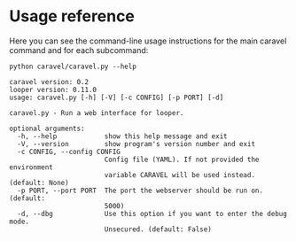# Usage reference


Here you can see the command-line usage instructions for the main caravel command and for each subcommand:


`python caravel/caravel.py --help`
```
caravel version: 0.2
looper version: 0.11.0
usage: caravel.py [-h] [-V] [-c CONFIG] [-p PORT] [-d]

caravel.py - Run a web interface for looper.

optional arguments:
  -h, --help            show this help message and exit
  -V, --version         show program's version number and exit
  -c CONFIG, --config CONFIG
                        Config file (YAML). If not provided the environment
                        variable CARAVEL will be used instead. (default: None)
  -p PORT, --port PORT  The port the webserver should be run on. (default:
                        5000)
  -d, --dbg             Use this option if you want to enter the debug mode.
                        Unsecured. (default: False)

```
